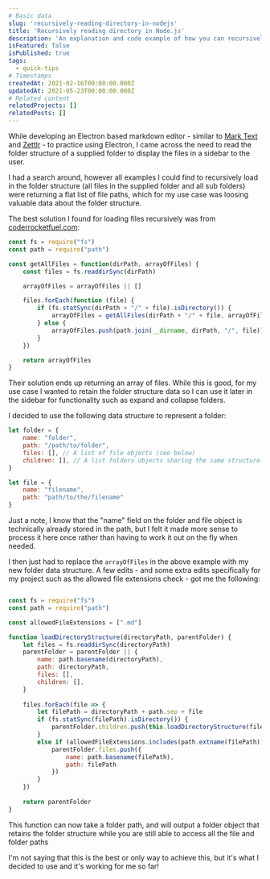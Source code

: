 ```yaml
---
# Basic data
slug: 'recursively-reading-directory-in-nodejs'
title: 'Recursively reading directory in Node.js'
description: 'An explanation and code example of how you can recursively read a directory with Node.js.'
isFeatured: false
isPublished: true
tags:
  - quick-tips
# Timestamps
createdAt: 2021-02-16T00:00:00.000Z
updatedAt: 2021-05-23T00:00:00.000Z
# Related content
relatedProjects: []
relatedPosts: []
---
```


While developing an Electron based markdown editor - similar to [Mark Text](https://marktext.app/) and [Zettlr](https://www.zettlr.com/) - to practice using Electron, I came across the need to read the folder structure of a supplied folder to display the files in a sidebar to the user.

I had a search around, however all examples I could find to recursively load in the folder structure (all files in the supplied folder and all sub folders) were returning a flat list of file paths, which for my use case was loosing valuable data about the folder structure.

The best solution I found for loading files recursively was from [coderrocketfuel.com](https://coderrocketfuel.com/article/recursively-list-all-the-files-in-a-directory-using-node-js):

```js
const fs = require("fs")
const path = require("path")

const getAllFiles = function(dirPath, arrayOfFiles) {
    const files = fs.readdirSync(dirPath)

    arrayOfFiles = arrayOfFiles || []

    files.forEach(function (file) {
        if (fs.statSync(dirPath + "/" + file).isDirectory()) {
            arrayOfFiles = getAllFiles(dirPath + "/" + file, arrayOfFiles)
        } else {
            arrayOfFiles.push(path.join(__dirname, dirPath, "/", file))
        }
    })

    return arrayOfFiles
}
```

Their solution ends up returning an array of files. While this is good, for my use case I wanted to retain the folder structure data so I can use it later in the sidebar for functionality such as expand and collapse folders.

I decided to use the following data structure to represent a folder:

```js
let folder = {
    name: "folder",
    path: "/path/to/folder",
    files: [], // A list of file objects (see below)
    children: [], // A list folders objects sharing the same structure.
}

let file = {
    name: "filename",
    path: "path/to/the/filename"
}
```

Just a note, I know that the "name" field on the folder and file object is technically already stored in the path, but I felt it made more sense to process it here once rather than having to work it out on the fly when needed.

I then just had to replace the `arrayOfFiles` in the above example with my new folder data structure. A few edits - and some extra edits specifically for my project such as the allowed file extensions check - got me the following:

```js

const fs = require("fs")
const path = require("path")

const allowedFileExtensions = [".md"]

function loadDirectoryStructure(directoryPath, parentFolder) {
	let files = fs.readdirSync(directoryPath)
	parentFolder = parentFolder || {
		name: path.basename(directoryPath),
		path: directoryPath,
		files: [],
		children: [],
	}
	
	files.forEach(file => {
		let filePath = directoryPath + path.sep + file
		if (fs.statSync(filePath).isDirectory()) {
			parentFolder.children.push(this.loadDirectoryStructure(filePath))
		}
		else if (allowedFileExtensions.includes(path.extname(filePath))) {
			parentFolder.files.push({
				name: path.basename(filePath),
				path: filePath
			})
		}
	})
	
	return parentFolder
}
```

This function can now take a folder path, and will output a folder object that retains the folder structure while you are still able to access all the file and folder paths

I'm not saying that this is the best or only way to achieve this, but it's what I decided to use and it's working for me so far!
